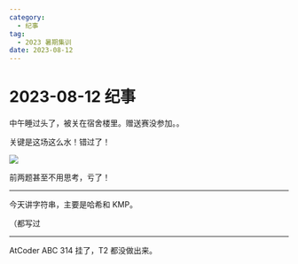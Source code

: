 ```yaml
---
category:
  - 纪事
tag:
  - 2023 暑期集训
date: 2023-08-12
---
```


# 2023-08-12 纪事

中午睡过头了，被关在宿舍楼里。赠送赛没参加。。

关键是这场这么水！错过了！

<!-- more -->

![](https://github.com/ZihanHu/blog/assets/133467869/b551498e-66bf-4307-ac16-7fd69179ba62)

前两题甚至不用思考，亏了！

---

今天讲字符串，主要是哈希和 KMP。

（都写过

---

AtCoder ABC 314 挂了，T2 都没做出来。
